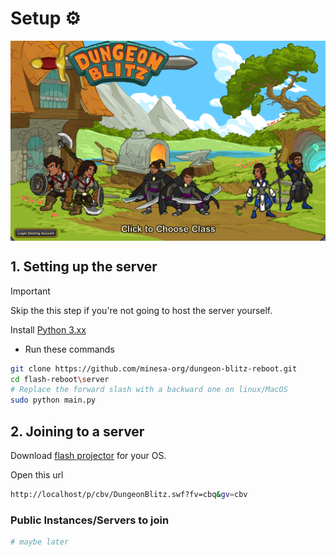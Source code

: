 # Setup ⚙️

<img src="/assets/ss.png" width="2000rem" style="vertical-align: middle;">

##

## 1. Setting up the server

> [!IMPORTANT] 
> Skip the this step if you're not going to host the server yourself.

Install [Python 3.xx](https://www.python.org/downloads/release/python-3135/)

- Run these commands

```sh
git clone https://github.com/minesa-org/dungeon-blitz-reboot.git
cd flash-reboot\server
# Replace the forward slash with a backward one on linux/MacOS
sudo python main.py
```

## 2. Joining to a server

Download [flash projector](https://github.com/Grubsic/Adobe-Flash-Player-Debug-Downloads-Archive) for your OS.

Open this url

```sh
http://localhost/p/cbv/DungeonBlitz.swf?fv=cbq&gv=cbv
```

### Public Instances/Servers to join

```sh
# maybe later
```
